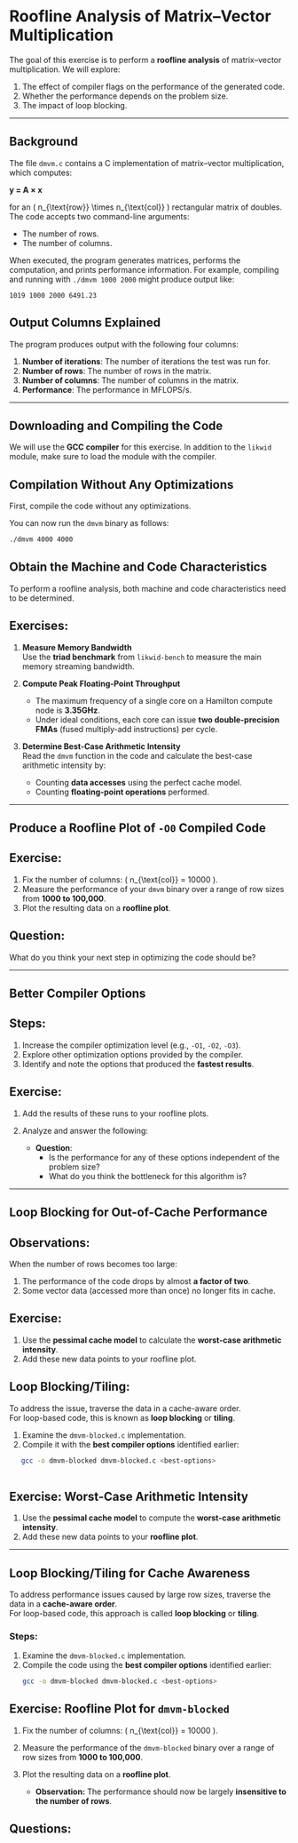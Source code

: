 # Roofline Analysis of Matrix–Vector Multiplication

The goal of this exercise is to perform a **roofline analysis** of matrix–vector multiplication. We will explore:  
1. The effect of compiler flags on the performance of the generated code.  
2. Whether the performance depends on the problem size.  
3. The impact of loop blocking.

---

## Background

The file `dmvm.c` contains a C implementation of matrix–vector multiplication, which computes:

**y = A × x**

for an \( n_{\text{row}} \times n_{\text{col}} \) rectangular matrix of doubles. The code accepts two command-line arguments:  

- The number of rows.
- The number of columns.  

When executed, the program generates matrices, performs the computation, and prints performance information. For example, compiling and running with `./dmvm 1000 2000` might produce output like:  
```plaintext
1019 1000 2000 6491.23
```

## Output Columns Explained

The program produces output with the following four columns:  

1. **Number of iterations**: The number of iterations the test was run for.  
2. **Number of rows**: The number of rows in the matrix.  
3. **Number of columns**: The number of columns in the matrix.  
4. **Performance**: The performance in MFLOPS/s.

---

## Downloading and Compiling the Code

We will use the **GCC compiler** for this exercise. In addition to the `likwid` module, make sure to load the module with the compiler.

## Compilation Without Any Optimizations

First, compile the code without any optimizations.  

You can now run the `dmvm` binary as follows:
```bash
./dmvm 4000 4000
```

## Obtain the Machine and Code Characteristics

To perform a roofline analysis, both machine and code characteristics need to be determined.

## Exercises:

1. **Measure Memory Bandwidth**  
   Use the **triad benchmark** from `likwid-bench` to measure the main memory streaming bandwidth.

2. **Compute Peak Floating-Point Throughput**  
   - The maximum frequency of a single core on a Hamilton compute node is **3.35GHz**.  
   - Under ideal conditions, each core can issue **two double-precision FMAs** (fused multiply-add instructions) per cycle.

3. **Determine Best-Case Arithmetic Intensity**  
   Read the `dmvm` function in the code and calculate the best-case arithmetic intensity by:  
   - Counting **data accesses** using the perfect cache model.  
   - Counting **floating-point operations** performed.

---

## Produce a Roofline Plot of `-O0` Compiled Code

## Exercise:

1. Fix the number of columns: \( n_{\text{col}} = 10000 \).  
2. Measure the performance of your `dmvm` binary over a range of row sizes from **1000 to 100,000**.  
3. Plot the resulting data on a **roofline plot**.

## Question:  
What do you think your next step in optimizing the code should be?

---

## Better Compiler Options

## Steps:

1. Increase the compiler optimization level (e.g., `-O1`, `-O2`, `-O3`).  
2. Explore other optimization options provided by the compiler.  
3. Identify and note the options that produced the **fastest results**.

## Exercise:

1. Add the results of these runs to your roofline plots.  
2. Analyze and answer the following:

   - **Question**:  
     - Is the performance for any of these options independent of the problem size?  
     - What do you think the bottleneck for this algorithm is?

---

## Loop Blocking for Out-of-Cache Performance

## Observations:

When the number of rows becomes too large:  
1. The performance of the code drops by almost **a factor of two**.  
2. Some vector data (accessed more than once) no longer fits in cache.

## Exercise:

1. Use the **pessimal cache model** to calculate the **worst-case arithmetic intensity**.  
2. Add these new data points to your roofline plot.

## Loop Blocking/Tiling:

To address the issue, traverse the data in a cache-aware order.  
For loop-based code, this is known as **loop blocking** or **tiling**.  

1. Examine the `dmvm-blocked.c` implementation.  
2. Compile it with the **best compiler options** identified earlier:  
```bash
   gcc -o dmvm-blocked dmvm-blocked.c <best-options>
   
```

## Exercise: Worst-Case Arithmetic Intensity

1. Use the **pessimal cache model** to compute the **worst-case arithmetic intensity**.  
2. Add these new data points to your **roofline plot**.

---

## Loop Blocking/Tiling for Cache Awareness

To address performance issues caused by large row sizes, traverse the data in a **cache-aware order**.  
For loop-based code, this approach is called **loop blocking** or **tiling**.

### Steps:

1. Examine the `dmvm-blocked.c` implementation.  
2. Compile the code using the **best compiler options** identified earlier:  
   ```bash
   gcc -o dmvm-blocked dmvm-blocked.c <best-options>

## Exercise: Roofline Plot for `dmvm-blocked`

1. Fix the number of columns: \( n_{\text{col}} = 10000 \).  
2. Measure the performance of the `dmvm-blocked` binary over a range of row sizes from **1000 to 100,000**.  
3. Plot the resulting data on a **roofline plot**.  

   - **Observation:** The performance should now be largely **insensitive to the number of rows**.

## Questions: